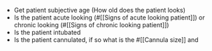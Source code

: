 - Get patient subjective age (How old does the patient looks)
- Is the patient acute looking (#[[Signs of acute looking patient]]) or chronic looking (#[[Signs of chronic looking patient]])
- Is the patient intubated
- Is the patient cannulated, if so what is the #[[Cannula size]] and